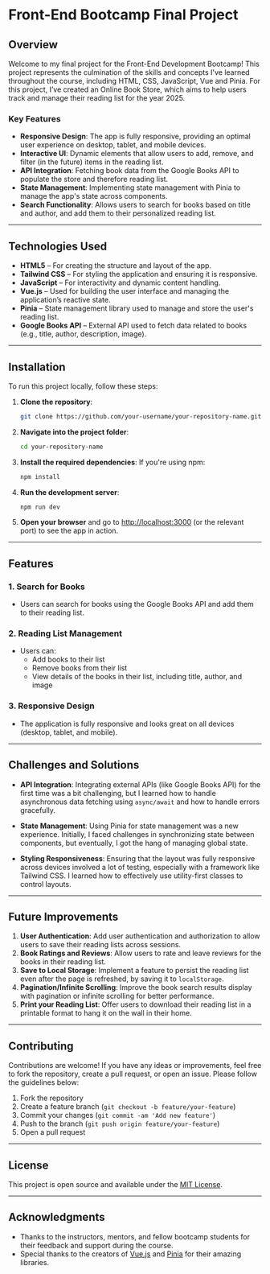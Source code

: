 
# Front-End Bootcamp Final Project

## Overview

Welcome to my final project for the Front-End Development Bootcamp! This project represents the culmination of the skills and concepts I've learned throughout the course, including HTML, CSS, JavaScript, Vue and Pinia. For this project, I’ve created an Online Book Store, which aims to help users track and manage their reading list for the year 2025. 

### Key Features
- **Responsive Design**: The app is fully responsive, providing an optimal user experience on desktop, tablet, and mobile devices.
- **Interactive UI**: Dynamic elements that allow users to add, remove, and filter (in the future) items in the reading list.
- **API Integration**: Fetching book data from the Google Books API to populate the store and therefore reading list.
- **State Management**: Implementing state management with Pinia to manage the app's state across components.
- **Search Functionality**: Allows users to search for books based on title and author, and add them to their personalized reading list.

---

## Technologies Used

- **HTML5** – For creating the structure and layout of the app.
- **Tailwind CSS** – For styling the application and ensuring it is responsive.
- **JavaScript** – For interactivity and dynamic content handling.
- **Vue.js** – Used for building the user interface and managing the application’s reactive state.
- **Pinia** – State management library used to manage and store the user's reading list.
- **Google Books API** – External API used to fetch data related to books (e.g., title, author, description, image).

---

## Installation

To run this project locally, follow these steps:

1. **Clone the repository**:
   ```bash
   git clone https://github.com/your-username/your-repository-name.git
   ```

2. **Navigate into the project folder**:
   ```bash
   cd your-repository-name
   ```

3. **Install the required dependencies**:
   If you're using npm:
   ```bash
   npm install
4. **Run the development server**:
   ```bash
   npm run dev
   ```


5. **Open your browser** and go to [http://localhost:3000](http://localhost:3000) (or the relevant port) to see the app in action.

---

## Features
   
### 1. **Search for Books**
   - Users can search for books using the Google Books API and add them to their reading list.
   
### 2. **Reading List Management**
   - Users can:
     - Add books to their list
     - Remove books from their list
     - View details of the books in their list, including title, author, and image
     
### 3. **Responsive Design**
   - The application is fully responsive and looks great on all devices (desktop, tablet, and mobile).

---

## Challenges and Solutions

- **API Integration**: Integrating external APIs (like Google Books API) for the first time was a bit challenging, but I learned how to handle asynchronous data fetching using `async/await` and how to handle errors gracefully.
  
- **State Management**: Using Pinia for state management was a new experience. Initially, I faced challenges in synchronizing state between components, but eventually, I got the hang of managing global state.

- **Styling Responsiveness**: Ensuring that the layout was fully responsive across devices involved a lot of testing, especially with a framework like Tailwind CSS. I learned how to effectively use utility-first classes to control layouts.

---

## Future Improvements

1. **User Authentication**: Add user authentication and authorization to allow users to save their reading lists across sessions.
2. **Book Ratings and Reviews**: Allow users to rate and leave reviews for the books in their reading list.
3. **Save to Local Storage**: Implement a feature to persist the reading list even after the page is refreshed, by saving it to `localStorage`.
4. **Pagination/Infinite Scrolling**: Improve the book search results display with pagination or infinite scrolling for better performance.
5. **Print your Reading List**: Offer users to download their reading list in a printable format to hang it on the wall in their home.

---

## Contributing

Contributions are welcome! If you have any ideas or improvements, feel free to fork the repository, create a pull request, or open an issue. Please follow the guidelines below:

1. Fork the repository
2. Create a feature branch (`git checkout -b feature/your-feature`)
3. Commit your changes (`git commit -am 'Add new feature'`)
4. Push to the branch (`git push origin feature/your-feature`)
5. Open a pull request

---

## License

This project is open source and available under the [MIT License](LICENSE).

---

## Acknowledgments

- Thanks to the instructors, mentors, and fellow bootcamp students for their feedback and support during the course.
- Special thanks to the creators of [Vue.js](https://vuejs.org/) and [Pinia](https://pinia.vuejs.org/) for their amazing libraries.
